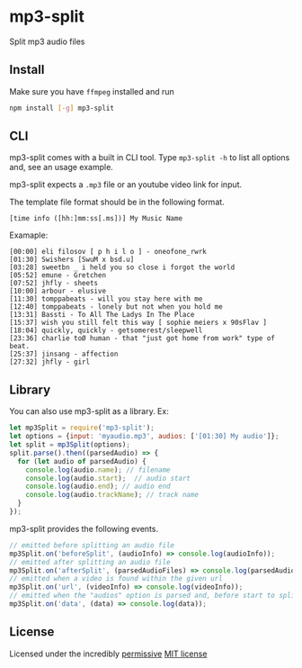 # mp3-split

Split mp3 audio files

## Install

Make sure you have `ffmpeg` installed and run

```bash
npm install [-g] mp3-split
```

## CLI

mp3-split comes with a built in CLI tool. Type ```mp3-split -h``` to list all options and, see an usage example.

mp3-split expects a `.mp3` file or an youtube video link for input.

The template file format should be in the following format.
```
[time info ([hh:]mm:ss[.ms])] My Music Name
```

Examaple:
```
[00:00] eli filosov [ p h i l o ] - oneofone_rwrk
[01:30] Swishers [SwuM x bsd.u]
[03:28] sweetbn _ i held you so close i forgot the world
[05:52] emune - Gretchen
[07:52] jhfly - sheets
[10:00] arbour - elusive
[11:30] tomppabeats - will you stay here with me
[12:40] tomppabeats - lonely but not when you hold me
[13:31] Bassti - To All The Ladys In The Place
[15:37] wish you still felt this way [ sophie meiers x 90sFlav ]
[18:04] quickly, quickly - getsomerest/sleepwell
[23:36] charlie toØ human - that "just got home from work" type of beat.
[25:37] jinsang - affection
[27:32] jhfly - girl
```

## Library

You can also use mp3-split as a library. Ex:

```js
let mp3Split = require('mp3-split');
let options = {input: 'myaudio.mp3', audios: ['[01:30] My audio']};
let split = mp3Split(options);
split.parse().then((parsedAudio) => {
  for (let audio of parsedAudio) {
    console.log(audio.name); // filename
    console.log(audio.start);  // audio start
    console.log(audio.end); // audio end
    console.log(audio.trackName); // track name
  }
});
```

mp3-split provides the following events.

```js
// emitted before splitting an audio file
mp3Split.on('beforeSplit', (audioInfo) => console.log(audioInfo));
// emitted after splitting an audio file
mp3Split.on('afterSplit', (parsedAudioFiles) => console.log(parsedAudioFiles));
// emitted when a video is found within the given url
mp3Split.on('url', (videoInfo) => console.log(videoInfo));
// emitted when the "audios" option is parsed and, before start to split the audio
mp3Split.on('data', (data) => console.log(data));
```

## License

Licensed under the incredibly [permissive](http://en.wikipedia.org/wiki/Permissive_free_software_licence)
[MIT license](http://creativecommons.org/licenses/MIT/)
